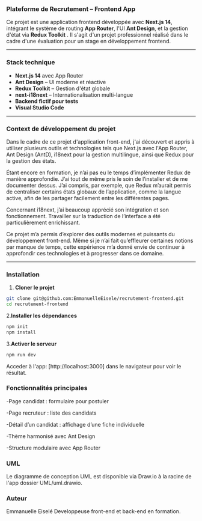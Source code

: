 
### Plateforme de Recrutement – Frontend App

Ce projet est une application frontend développée avec **Next.js 14**, intégrant le système de routing **App Router**, l'UI **Ant Design**, et la gestion d'état via **Redux Toolkit** . Il s'agit d'un projet professionnel réalisé dans le cadre d'une évaluation pour un stage en développement frontend.

---

### Stack technique

- **Next.js 14** avec App Router
- **Ant Design** – UI moderne et réactive
- **Redux Toolkit** – Gestion d'état globale
- **next-i18next** – Internationalisation multi-langue
- **Backend fictif pour tests**
- **Visual Studio Code**

---

### Context de développement du projet

Dans le cadre de ce projet d'application front-end, j'ai découvert et appris à utiliser plusieurs outils et technologies tels que Next.js avec l'App Router, Ant Design (AntD), i18next pour la gestion multilingue, ainsi que Redux pour la gestion des états.

Étant encore en formation, je n’ai pas eu le temps d’implémenter Redux de manière approfondie. J’ai tout de même pris le soin de l’installer et de me documenter dessus. J’ai compris, par exemple, que Redux m’aurait permis de centraliser certains états globaux de l’application, comme la langue active, afin de les partager facilement entre les différentes pages.

Concernant i18next, j’ai beaucoup apprécié son intégration et son fonctionnement. Travailler sur la traduction de l’interface a été particulièrement enrichissant.

Ce projet m’a permis d’explorer des outils modernes et puissants du développement front-end. Même si je n’ai fait qu’effleurer certaines notions par manque de temps, cette expérience m’a donné envie de continuer à approfondir ces technologies et à progresser dans ce domaine.

---

### Installation

1. **Cloner le projet**

 ```bash
 git clone git@github.com:EmmanuelleEisele/recrutement-frontend.git
 cd recrutement-frontend
 ```

2.**Installer les dépendances**

```bash
npm init
npm install
```

3.**Activer le serveur**

```bash
npm run dev

```

Acceder à l'app: [http://localhost:3000] dans le navigateur pour voir le résultat.

### Fonctionnalités principales

-Page candidat : formulaire pour postuler

-Page recruteur : liste des candidats

-Détail d’un candidat : affichage d’une fiche individuelle

-Thème harmonisé avec Ant Design

-Structure modulaire avec App Router

### UML

Le diagramme de conception UML est disponible via Draw.io à la racine de l'app dossier UML/uml.drawio.

### Auteur

Emmanuelle Eiselé
Developpeuse front-end et back-end en formation.